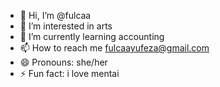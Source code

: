 - 👋 Hi, I’m @fulcaa
- 👀 I’m interested in arts
- 🌱 I’m currently learning accounting
- 📫 How to reach me fulcaayufeza@gmail.com
- 😄 Pronouns: she/her
- ⚡ Fun fact: i love mentai

<!---
fulcaa/fulcaa is a ✨ special ✨ repository because its `README.md` (this file) appears on your GitHub profile.
You can click the Preview link to take a look at your changes.
--->
